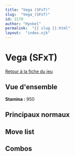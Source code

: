 ```yaml
---
title: "Vega (SFxT)"
slug:  "Vega_(SFxT)"
id: 2179
author: "Hynkel"
permalink:  "{{ slug }}.html"
layout:  "index.njk"
---
```


# Vega (SFxT)

[Retour à la fiche du jeu](Street_Fighter_x_Tekken "wikilink")

## Vue d'ensemble

**Stamina :** 950

## Principaux normaux

## Move list

## Combos

